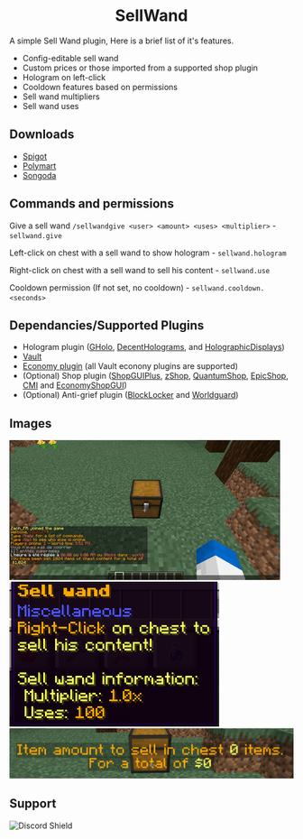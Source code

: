 <h1 align="center">SellWand</h1>

A simple Sell Wand plugin, Here is a brief list of it's features.

- Config-editable sell wand
- Custom prices or those imported from a supported shop plugin
- Hologram on left-click
- Cooldown features based on permissions
- Sell wand multipliers 
- Sell wand uses
## Downloads

* [Spigot](https://www.spigotmc.org/resources/sell-wand.87014/)
* [Polymart](https://polymart.org/resource/sell-wand.1033)
* [Songoda](https://songoda.com/marketplace/product/sell-wand-sell-wand.543)

## Commands and permissions
Give a sell wand `/sellwandgive <user> <amount> <uses> <multiplier>` - `sellwand.give`

Left-click on chest with a sell wand to show hologram - `sellwand.hologram`

Right-click on chest with a sell wand to sell his content - `sellwand.use`

Cooldown permission (If not set, no cooldown) - `sellwand.cooldown.<seconds>`

## Dependancies/Supported Plugins

 * Hologram plugin ([GHolo](https://www.spigotmc.org/resources/gholo-the-new-modern-holo-plugin-1-9-x-1-18-x.70913/), [DecentHolograms](https://www.spigotmc.org/resources/decent-holograms-1-8-1-18-2-papi-support-no-dependencies.96927/), and [HolographicDisplays](https://dev.bukkit.org/projects/holographic-displays))
 * [Vault](https://www.spigotmc.org/resources/vault.34315/)
 * [Economy plugin](https://essentialsx.net/downloads.html) (all Vault econony plugins are supported)
 * (Optional) Shop plugin ([ShopGUIPlus](https://www.spigotmc.org/resources/shopgui-1-8-1-18.6515/), [zShop](https://www.spigotmc.org/resources/zshop-1-8-1-18-advanced-inventory-plugin.74073/), [QuantumShop](https://www.spigotmc.org/resources/%E1%B4%BE%E1%B4%BF%E1%B4%B1%E1%B4%B9%E1%B4%B5%E1%B5%81%E1%B4%B9-excellentshop-advanced-3-in-1-shop-plugin-1-16-1-18.50696/), [EpicShop](https://www.spigotmc.org/resources/epicshop-a-gui-based-shop-system.91348/), [CMI](https://www.spigotmc.org/resources/cmi-298-commands-insane-kits-portals-essentials-economy-mysql-sqlite-much-more.3742/) and [EconomyShopGUI](https://www.spigotmc.org/resources/economyshopgui.69927/))
 * (Optional) Anti-grief plugin ([BlockLocker](https://www.spigotmc.org/resources/blocklocker.3268/) and [Worldguard](https://dev.bukkit.org/projects/worldguard))
## Images
![usage](Img/usage.gif)
![thumbnail](Img/thumbnail.png)
![hologram](Img/hologram.png)
## Support

![Discord Shield](https://discordapp.com/api/guilds/704665518287749160/widget.png?style=banner3)
